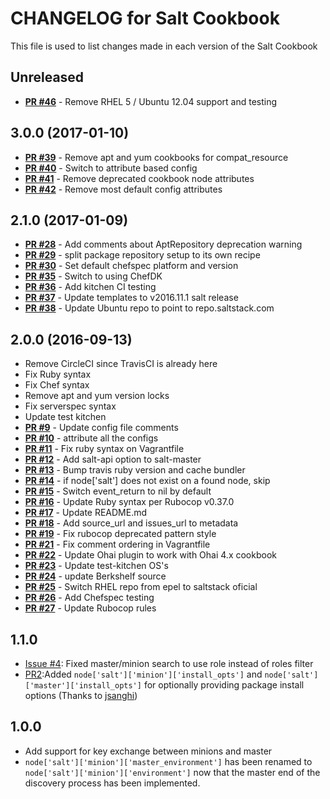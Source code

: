 # CHANGELOG for Salt Cookbook

This file is used to list changes made in each version of the Salt Cookbook

## Unreleased
- **[PR #46](https://github.com/shortdudey123/chef-salt/pull/46)** - Remove RHEL 5 / Ubuntu 12.04 support and testing

## 3.0.0 (2017-01-10)
- **[PR #39](https://github.com/shortdudey123/chef-salt/pull/39)** - Remove apt and yum cookbooks for compat_resource
- **[PR #40](https://github.com/shortdudey123/chef-salt/pull/40)** - Switch to attribute based config
- **[PR #41](https://github.com/shortdudey123/chef-salt/pull/41)** - Remove deprecated cookbook node attributes
- **[PR #42](https://github.com/shortdudey123/chef-salt/pull/42)** - Remove most default config attributes

## 2.1.0 (2017-01-09)
- **[PR #28](https://github.com/shortdudey123/chef-salt/pull/28)** - Add comments about AptRepository deprecation warning
- **[PR #29](https://github.com/shortdudey123/chef-salt/pull/29)** - split package repository setup to its own recipe
- **[PR #30](https://github.com/shortdudey123/chef-salt/pull/30)** - Set default chefspec platform and version
- **[PR #35](https://github.com/shortdudey123/chef-salt/pull/35)** - Switch to using ChefDK
- **[PR #36](https://github.com/shortdudey123/chef-salt/pull/36)** - Add kitchen CI testing
- **[PR #37](https://github.com/shortdudey123/chef-salt/pull/37)** - Update templates to v2016.11.1 salt release
- **[PR #38](https://github.com/shortdudey123/chef-salt/pull/38)** - Update Ubuntu repo to point to repo.saltstack.com

## 2.0.0 (2016-09-13)
- Remove CircleCI since TravisCI is already here
- Fix Ruby syntax
- Fix Chef syntax
- Remove apt and yum version locks
- Fix serverspec syntax
- Update test kitchen
- **[PR #9](https://github.com/shortdudey123/chef-salt/pull/9)** - Update config file comments
- **[PR #10](https://github.com/shortdudey123/chef-salt/pull/10)** - attribute all the configs
- **[PR #11](https://github.com/shortdudey123/chef-salt/pull/11)** - Fix ruby syntax on Vagrantfile
- **[PR #12](https://github.com/shortdudey123/chef-salt/pull/12)** - Add salt-api option to salt-master
- **[PR #13](https://github.com/shortdudey123/chef-salt/pull/13)** - Bump travis ruby version and cache bundler
- **[PR #14](https://github.com/shortdudey123/chef-salt/pull/14)** - if node['salt'] does not exist on a found node, skip
- **[PR #15](https://github.com/shortdudey123/chef-salt/pull/15)** - Switch event_return to nil by default
- **[PR #16](https://github.com/shortdudey123/chef-salt/pull/16)** - Update Ruby syntax per Rubocop v0.37.0
- **[PR #17](https://github.com/shortdudey123/chef-salt/pull/17)** - Update README.md
- **[PR #18](https://github.com/shortdudey123/chef-salt/pull/18)** - Add source_url and issues_url to metadata
- **[PR #19](https://github.com/shortdudey123/chef-salt/pull/19)** - Fix rubocop deprecated pattern style
- **[PR #21](https://github.com/shortdudey123/chef-salt/pull/21)** - Fix comment ordering in Vagrantfile
- **[PR #22](https://github.com/shortdudey123/chef-salt/pull/22)** - Update Ohai plugin to work with Ohai 4.x cookbook
- **[PR #23](https://github.com/shortdudey123/chef-salt/pull/23)** - Update test-kitchen OS's
- **[PR #24](https://github.com/shortdudey123/chef-salt/pull/24)** - update Berkshelf source
- **[PR #25](https://github.com/shortdudey123/chef-salt/pull/25)** - Switch RHEL repo from epel to saltstack oficial
- **[PR #26](https://github.com/shortdudey123/chef-salt/pull/26)** - Add Chefspec testing
- **[PR #27](https://github.com/shortdudey123/chef-salt/pull/27)** - Update Rubocop rules

## 1.1.0
* [Issue #4](https://github.com/darylrobbins/chef-salt/issues/4): Fixed master/minion search to use role instead of roles filter
* [PR2](https://github.com/darylrobbins/chef-salt/pull/3):Added `node['salt']['minion']['install_opts']` and `node['salt']['master']['install_opts']` for optionally providing package install options (Thanks to [jsanghi](https://github.com/jsanghi))

## 1.0.0
* Add support for key exchange between minions and master
* `node['salt']['minion']['master_environment']` has been renamed to `node['salt']['minion']['environment']` now that the master end of the discovery process has been implemented.


